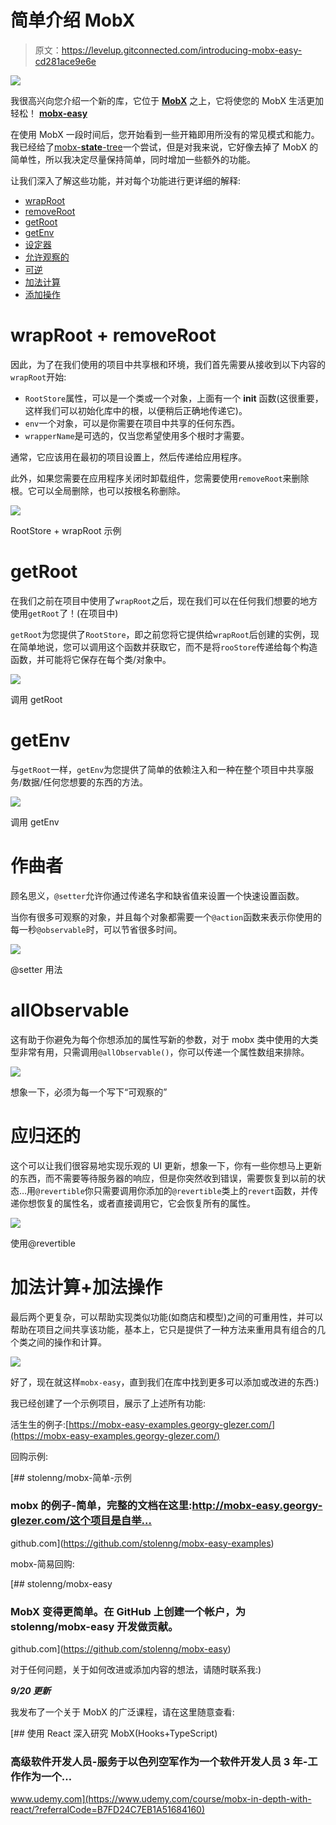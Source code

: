 # 简单介绍 MobX

> 原文：<https://levelup.gitconnected.com/introducing-mobx-easy-cd281ace9e6e>

![](img/2af68879213ca25fc25699a084efb119.png)

我很高兴向您介绍一个新的库，它位于 [**MobX**](http://github.com/mobxjs/mobx) 之上，它将使您的 MobX 生活更加轻松！ [**mobx-easy**](http://mobx-easy.georgy-glezer.com/docs/getting-started/)

在使用 MobX 一段时间后，您开始看到一些开箱即用所没有的常见模式和能力。我已经给了[mobx-**state**-tree](https://github.com/mobxjs/mobx-state-tree)一个尝试，但是对我来说，它好像去掉了 MobX 的简单性，所以我决定尽量保持简单，同时增加一些额外的功能。

让我们深入了解这些功能，并对每个功能进行更详细的解释:

*   [wrapRoot](http://mobx-easy.georgy-glezer.com/docs/getting-started/)
*   [removeRoot](http://mobx-easy.georgy-glezer.com/docs/remove-root/)
*   [getRoot](http://mobx-easy.georgy-glezer.com/docs/getting-root/)
*   [getEnv](http://mobx-easy.georgy-glezer.com/docs/getting-environment/)
*   [设定器](http://mobx-easy.georgy-glezer.com/docs/setter/)
*   [允许观察的](http://mobx-easy.georgy-glezer.com/docs/all-observable/)
*   [可逆](http://mobx-easy.georgy-glezer.com/docs/revertible/)
*   [加法计算](http://mobx-easy.georgy-glezer.com/docs/add-computations/)
*   [添加操作](http://mobx-easy.georgy-glezer.com/docs/add-actions/)

# wrapRoot + removeRoot

因此，为了在我们使用的项目中共享根和环境，我们首先需要从接收到以下内容的`wrapRoot`开始:

*   `RootStore`属性，可以是一个类或一个对象，上面有一个 **init** 函数(这很重要，这样我们可以初始化库中的根，以便稍后正确地传递它)。
*   `env`一个对象，可以是你需要在项目中共享的任何东西。
*   `wrapperName`是可选的，仅当您希望使用多个根时才需要。

通常，它应该用在最初的项目设置上，然后传递给应用程序。

此外，如果您需要在应用程序关闭时卸载组件，您需要使用`removeRoot`来删除根。它可以全局删除，也可以按根名称删除。

![](img/10ee1919ed2fa155d55fe29886a073ac.png)

RootStore + wrapRoot 示例

# getRoot

在我们之前在项目中使用了`wrapRoot`之后，现在我们可以在任何我们想要的地方使用`getRoot`了！(在项目中)

`getRoot`为您提供了`RootStore`，即之前您将它提供给`wrapRoot`后创建的实例，现在简单地说，您可以调用这个函数并获取它，而不是将`rooStore`传递给每个构造函数，并可能将它保存在每个类/对象中。

![](img/4922b7640edb1e9bdc7c77bcc5568f1c.png)

调用 getRoot

# getEnv

与`getRoot`一样，`getEnv`为您提供了简单的依赖注入和一种在整个项目中共享服务/数据/任何您想要的东西的方法。

![](img/34b6504f24aa116f10331d4c6b506041.png)

调用 getEnv

# 作曲者

顾名思义，`@setter`允许你通过传递名字和缺省值来设置一个快速设置函数。

当你有很多可观察的对象，并且每个对象都需要一个`@action`函数来表示你使用的每一秒`@observable`时，可以节省很多时间。

![](img/7573cb0b7dbf9a523f9f62c14012fdf8.png)

@setter 用法

# allObservable

这有助于你避免为每个你想添加的属性写新的参数，对于 mobx 类中使用的大类型非常有用，只需调用`@allObservable()`，你可以传递一个属性数组来排除。

![](img/6146ac492c123c710936750b6c4bdb93.png)

想象一下，必须为每一个写下“可观察的”

# 应归还的

这个可以让我们很容易地实现乐观的 UI 更新，想象一下，你有一些你想马上更新的东西，而不需要等待服务器的响应，但是你突然收到错误，需要恢复到以前的状态…用`@revertible`你只需要调用你添加的`@revertible`类上的`revert`函数，并传递你想恢复的属性名，或者直接调用它，它会恢复所有的属性。

![](img/3601f7c4d0475a0ce3ce304d8702f202.png)

使用@revertible

# 加法计算+加法操作

最后两个更复杂，可以帮助实现类似功能(如商店和模型)之间的可重用性，并可以帮助在项目之间共享该功能，基本上，它只是提供了一种方法来重用具有组合的几个类之间的操作和计算。

![](img/6d21683f96bd1c0fab96b5b3664c4e9f.png)

好了，现在就这样`mobx-easy`，直到我们在库中找到更多可以添加或改进的东西:)

我已经创建了一个示例项目，展示了上述所有功能:

活生生的例子:[https://mobx-easy-examples.georgy-glezer.com/](https://mobx-easy-examples.georgy-glezer.com/)

回购示例:

[](https://github.com/stolenng/mobx-easy-examples) [## stolenng/mobx-简单-示例

### mobx 的例子-简单，完整的文档在这里:http://mobx-easy.georgy-glezer.com/这个项目是自举…

github.com](https://github.com/stolenng/mobx-easy-examples) 

mobx-简易回购:

[](https://github.com/stolenng/mobx-easy) [## stolenng/mobx-easy

### MobX 变得更简单。在 GitHub 上创建一个帐户，为 stolenng/mobx-easy 开发做贡献。

github.com](https://github.com/stolenng/mobx-easy) 

对于任何问题，关于如何改进或添加内容的想法，请随时联系我:)

***9/20 更新***

我发布了一个关于 MobX 的广泛课程，请在这里随意查看:

[](https://www.udemy.com/course/mobx-in-depth-with-react/?referralCode=B7FD24C7EB1A51684160) [## 使用 React 深入研究 MobX(Hooks+TypeScript)

### 高级软件开发人员-服务于以色列空军作为一个软件开发人员 3 年-工作作为一个…

www.udemy.com](https://www.udemy.com/course/mobx-in-depth-with-react/?referralCode=B7FD24C7EB1A51684160)